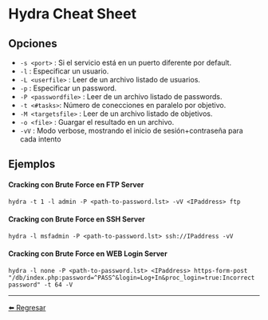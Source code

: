 # Hydra Cheat Sheet

## Opciones

- `-s <port>` : Si el servicio está en un puerto diferente por default.
- `-l` : Especificar un usuario.
- `-L <userfile>` : Leer de un archivo listado de usuarios.
- `-p` : Especificar un password.
- `-P <passwordfile>` : Leer de un archivo listado de passwords.
- `-t <#tasks>`: Número de conecciones en paralelo por objetivo.
- `-M <targetsfile>` : Leer de un archivo listado de objetivos.
- `-o <file>` : Guargar el resultado en un archivo.
- `-vV` : Modo verbose, mostrando el inicio de sesión+contraseña para cada intento

## Ejemplos

#### Cracking con Brute Force en FTP Server
```
hydra -t 1 -l admin -P <path-to-password.lst> -vV <IPaddress> ftp
```

#### Cracking con Brute Force en SSH Server
```
hydra -l msfadmin -P <path-to-password.lst> ssh://IPaddress -vV
```

#### Cracking con Brute Force en WEB Login Server
```
hydra -l none -P <path-to-password.lst> <IPaddress> https-form-post "/db/index.php:password=^PASS^&login=Log+In&proc_login=true:Incorrect password" -t 64 -V
```

---

[:arrow_left: Regresar](https://github.com/m4lal0/cheatsheets)